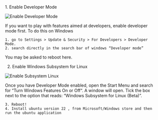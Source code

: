 1. Enable Developer Mode

![Enable Developer Mode](../images/wsl3.png)

If you want to play with features aimed at developers, enable developer mode first. To do this on Windows 
```
1. go to Settings > Update & Security > For Developers > Developer Mode.
2. search directly in the search bar of windows “Developer mode”
```
You may be asked to reboot here.

2. Enable Windows Subsystem for Linux

![Enable Subsystem Linux](../images/wsl4.png)

Once you have Developer Mode enabled, open the Start Menu and search for “Turn Windows Features On or Off“.
A window will open. Tick the box next to the option that reads: “Windows Subsystem for Linux (Beta)”.

```
3. Reboot!
4. Install ubuntu version 22 , from Microsoft/Windows store and then run the ubuntu application
```
